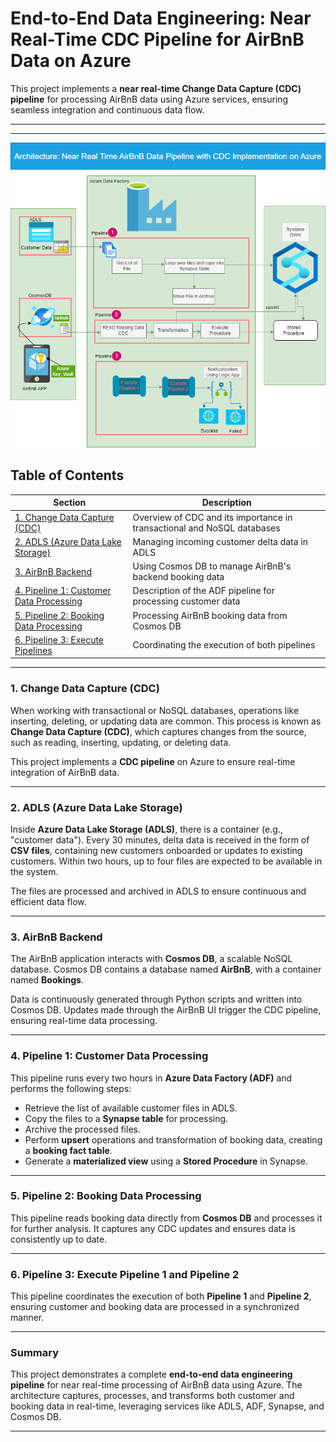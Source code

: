 
# **End-to-End Data Engineering: Near Real-Time CDC Pipeline for AirBnB Data on Azure**

This project implements a **near real-time Change Data Capture (CDC) pipeline** for processing AirBnB data using Azure services, ensuring seamless integration and continuous data flow.

---

---
![airbnbpic!](AirBnBApp3.png)




## **Table of Contents**
| Section | Description |
|---------|-------------|
| [1. Change Data Capture (CDC)](#1-change-data-capture-cdc) | Overview of CDC and its importance in transactional and NoSQL databases |
| [2. ADLS (Azure Data Lake Storage)](#2-adls-azure-data-lake-storage) | Managing incoming customer delta data in ADLS |
| [3. AirBnB Backend](#3-airbnb-backend) | Using Cosmos DB to manage AirBnB's backend booking data |
| [4. Pipeline 1: Customer Data Processing](#4-pipeline-1-customer-data-processing) | Description of the ADF pipeline for processing customer data |
| [5. Pipeline 2: Booking Data Processing](#5-pipeline-2-booking-data-processing) | Processing AirBnB booking data from Cosmos DB |
| [6. Pipeline 3: Execute Pipelines](#6-pipeline-3-execute-pipeline-1-and-pipeline-2) | Coordinating the execution of both pipelines |

---

### 1. **Change Data Capture (CDC)**

When working with transactional or NoSQL databases, operations like inserting, deleting, or updating data are common. This process is known as **Change Data Capture (CDC)**, which captures changes from the source, such as reading, inserting, updating, or deleting data. 

This project implements a **CDC pipeline** on Azure to ensure real-time integration of AirBnB data.

---

### 2. **ADLS (Azure Data Lake Storage)**

Inside **Azure Data Lake Storage (ADLS)**, there is a container (e.g., "customer data"). Every 30 minutes, delta data is received in the form of **CSV files**, containing new customers onboarded or updates to existing customers. Within two hours, up to four files are expected to be available in the system.

The files are processed and archived in ADLS to ensure continuous and efficient data flow.

---

### 3. **AirBnB Backend**

The AirBnB application interacts with **Cosmos DB**, a scalable NoSQL database. Cosmos DB contains a database named **AirBnB**, with a container named **Bookings**. 

Data is continuously generated through Python scripts and written into Cosmos DB. Updates made through the AirBnB UI trigger the CDC pipeline, ensuring real-time data processing.

---

### 4. **Pipeline 1: Customer Data Processing**

This pipeline runs every two hours in **Azure Data Factory (ADF)** and performs the following steps:
- Retrieve the list of available customer files in ADLS.
- Copy the files to a **Synapse table** for processing.
- Archive the processed files.
- Perform **upsert** operations and transformation of booking data, creating a **booking fact table**.
- Generate a **materialized view** using a **Stored Procedure** in Synapse.

---

### 5. **Pipeline 2: Booking Data Processing**

This pipeline reads booking data directly from **Cosmos DB** and processes it for further analysis. It captures any CDC updates and ensures data is consistently up to date.

---

### 6. **Pipeline 3: Execute Pipeline 1 and Pipeline 2**

This pipeline coordinates the execution of both **Pipeline 1** and **Pipeline 2**, ensuring customer and booking data are processed in a synchronized manner.

---

### Summary

This project demonstrates a complete **end-to-end data engineering pipeline** for near real-time processing of AirBnB data using Azure. The architecture captures, processes, and transforms both customer and booking data in real-time, leveraging services like ADLS, ADF, Synapse, and Cosmos DB.

---
